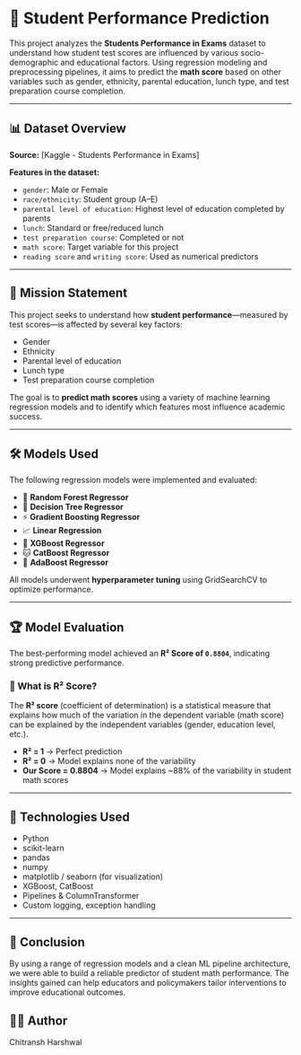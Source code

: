 # 📘 Student Performance Prediction

This project analyzes the **Students Performance in Exams** dataset to understand how student test scores are influenced by various socio-demographic and educational factors. Using regression modeling and preprocessing pipelines, it aims to predict the **math score** based on other variables such as gender, ethnicity, parental education, lunch type, and test preparation course completion.

---

## 📊 Dataset Overview

**Source:** [Kaggle - Students Performance in Exams]

**Features in the dataset:**
- `gender`: Male or Female
- `race/ethnicity`: Student group (A–E)
- `parental level of education`: Highest level of education completed by parents
- `lunch`: Standard or free/reduced lunch
- `test preparation course`: Completed or not
- `math score`: Target variable for this project
- `reading score` and `writing score`: Used as numerical predictors

---

## 🎯 Mission Statement

This project seeks to understand how **student performance**—measured by test scores—is affected by several key factors:
- Gender
- Ethnicity
- Parental level of education
- Lunch type
- Test preparation course completion

The goal is to **predict math scores** using a variety of machine learning regression models and to identify which features most influence academic success.

---

## 🛠️ Models Used

The following regression models were implemented and evaluated:

- 🌲 **Random Forest Regressor**
- 🌳 **Decision Tree Regressor**
- ⚡ **Gradient Boosting Regressor**
- 📈 **Linear Regression**
- 🦅 **XGBoost Regressor**
- 🐱 **CatBoost Regressor**
- 🔁 **AdaBoost Regressor**

All models underwent **hyperparameter tuning** using GridSearchCV to optimize performance.

---

## 🏆 Model Evaluation

The best-performing model achieved an **R² Score of `0.8804`**, indicating strong predictive performance.

### 📐 What is R² Score?
The **R² score** (coefficient of determination) is a statistical measure that explains how much of the variation in the dependent variable (math score) can be explained by the independent variables (gender, education level, etc.).

- **R² = 1** → Perfect prediction
- **R² = 0** → Model explains none of the variability
- **Our Score = 0.8804** → Model explains ~88% of the variability in student math scores

---

## 🔧 Technologies Used

- Python
- scikit-learn
- pandas
- numpy
- matplotlib / seaborn (for visualization)
- XGBoost, CatBoost
- Pipelines & ColumnTransformer
- Custom logging, exception handling

---

## 📌 Conclusion

By using a range of regression models and a clean ML pipeline architecture, we were able to build a reliable predictor of student math performance. The insights gained can help educators and policymakers tailor interventions to improve educational outcomes.

## 🙋‍♂️ Author

Chitransh Harshwal  




